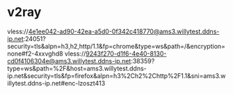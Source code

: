 # v2ray


vless://4e1ee042-ad90-42ea-a5d0-0f342c418770@ams3.willytest.ddns-ip.net:24051?security=tls&alpn=h3,h2,http/1.1&fp=chrome&type=ws&path=/&encryption=none#f2-4xxvghd8
vless://9243f270-d1f6-4e40-8130-cd0f4106304e@ams3.willytest.ddns-ip.net:38359?type=ws&path=%2F&host=ams3.willytest.ddns-ip.net&security=tls&fp=firefox&alpn=h3%2Ch2%2Chttp%2F1.1&sni=ams3.willytest.ddns-ip.net#enc-lzoszt413
